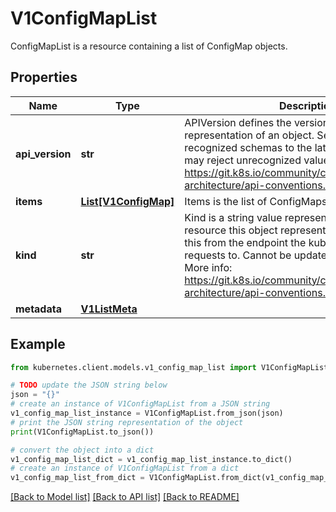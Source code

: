 # V1ConfigMapList

ConfigMapList is a resource containing a list of ConfigMap objects.

## Properties

Name | Type | Description | Notes
------------ | ------------- | ------------- | -------------
**api_version** | **str** | APIVersion defines the versioned schema of this representation of an object. Servers should convert recognized schemas to the latest internal value, and may reject unrecognized values. More info: https://git.k8s.io/community/contributors/devel/sig-architecture/api-conventions.md#resources | [optional] 
**items** | [**List[V1ConfigMap]**](V1ConfigMap.md) | Items is the list of ConfigMaps. | 
**kind** | **str** | Kind is a string value representing the REST resource this object represents. Servers may infer this from the endpoint the kubernetes.client submits requests to. Cannot be updated. In CamelCase. More info: https://git.k8s.io/community/contributors/devel/sig-architecture/api-conventions.md#types-kinds | [optional] 
**metadata** | [**V1ListMeta**](V1ListMeta.md) |  | [optional] 

## Example

```python
from kubernetes.client.models.v1_config_map_list import V1ConfigMapList

# TODO update the JSON string below
json = "{}"
# create an instance of V1ConfigMapList from a JSON string
v1_config_map_list_instance = V1ConfigMapList.from_json(json)
# print the JSON string representation of the object
print(V1ConfigMapList.to_json())

# convert the object into a dict
v1_config_map_list_dict = v1_config_map_list_instance.to_dict()
# create an instance of V1ConfigMapList from a dict
v1_config_map_list_from_dict = V1ConfigMapList.from_dict(v1_config_map_list_dict)
```
[[Back to Model list]](../README.md#documentation-for-models) [[Back to API list]](../README.md#documentation-for-api-endpoints) [[Back to README]](../README.md)


